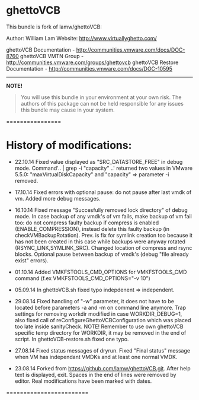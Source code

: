 ghettoVCB
===
This bundle is fork of lamw/ghettoVCB:

  Author: William Lam
  Website: http://www.virtuallyghetto.com/

   ghettoVCB Documentation - http://communities.vmware.com/docs/DOC-8760
   ghettoVCB VMTN Group - http://communities.vmware.com/groups/ghettovcb
   ghettoVCB Restore Documentation - http://communities.vmware.com/docs/DOC-10595

-----------
**NOTE!**

> You will use this bundle in your environment at your own risk.  The authors of this package can not be held responsible for any issues this bundle may cause in your system.

================

History of modifications:
===

- 22.10.14  Fixed value displayed as "SRC_DATASTORE_FREE" in debug mode. Command'.. | grep -i "capacity" ..' returned two values in VMware 5.5.0: "maxVirtualDiskCapacity" and "capacity" => parameter -i removed.

- 17.10.14  Fixed errors with optional pause: do not pause after last vmdk of vm. Added more debug messages.

- 16.10.14  Fixed message "Succesfully removed lock directory" of debug mode. In case backup of any vmdk's of vm fails, make backup of vm fail too: do not compress faulty backup if compress is enabled (ENABLE_COMPRESSION), instead delete this faulty backup (in checkVMBackupRotation). Prev. is fix for symlink creation too because it has not been created in this case while backups were anyway rotated (RSYNC_LINK,SYMLINK_SRC). Changed location of compress and rsync blocks. Optional pause between backup of vmdk's (debug "file already exist" errors).

- 01.10.14  Added VMKFSTOOLS_CMD_OPTIONS for VMKFSTOOLS_CMD command (f.ex VMKFSTOOLS_CMD_OPTIONS="-v 10")

- 05.09.14  In ghettoVCB.sh fixed typo indepdenent => independent.

- 29.08.14  Fixed handling of "-w" parameter, it does not have to be located before parameters -a and -m on command line anymore.
            Trap settings for removing workdir modified in case WORKDIR_DEBUG=1,
            also fixed call of reConfigureGhettoVCBConfiguration which was placed too late inside sanityCheck.
            NOTE! Remember to use own ghettoVCB specific temp directory for WORKDIR, it may be removed in the end of script.
            In ghettoVCB-restore.sh fixed one typo.

- 27.08.14  Fixed status messages of dryrun.
            Fixed "Final status" message when VM has independant VMDKs and at least one normal VMDK.

- 23.08.14  Forked from https://github.com/lamw/ghettoVCB.git.
            After help text is displayed, exit.
            Spaces in the end of lines were removed by editor. Real modifications have been marked with dates.


========================
